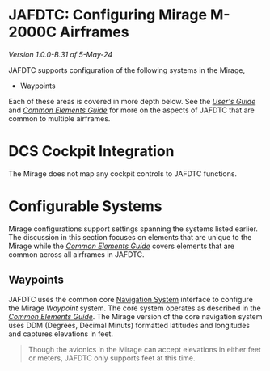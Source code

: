# JAFDTC: Configuring Mirage M-2000C Airframes

*Version 1.0.0-B.31 of 5-May-24*

JAFDTC supports configuration of the following systems in the Mirage,

* Waypoints

Each of these areas is covered in more depth below. See the
[_User's Guide_](https://github.com/51st-Vfw/JAFDTC/tree/master/doc/README.md) and
[_Common Elements Guide_](https://github.com/51st-Vfw/JAFDTC/tree/master/doc/Common_Elements.md)
for more on the aspects of JAFDTC that are common to multiple airframes.

# DCS Cockpit Integration

The Mirage does not map any cockpit controls to JAFDTC functions.

# Configurable Systems

Mirage configurations support settings spanning the systems listed earlier. The discussion in
this section focuses on elements that are unique to the Mirage while the
[_Common Elements Guide_](https://github.com/51st-Vfw/JAFDTC/tree/master/doc/Common_Elements.md)
covers elements that are common across all airframes in JAFDTC.

## Waypoints

JAFDTC uses the common core
[Navigation System](https://github.com/51st-Vfw/JAFDTC/tree/master/doc/Common_Elements.md#navigation-system-editors)
interface to configure the Mirage *Waypoint* system. The core system operates as described
in the 
[_Common Elements Guide_](https://github.com/51st-Vfw/JAFDTC/tree/master/doc/Common_Elements.md).
The Mirage version of the core navigation system uses DDM (Degrees, Decimal Minuts) formatted
latitudes and longitudes and captures elevations in feet.

> Though the avionics in the Mirage can accept elevations in either feet or meters, JAFDTC only
> supports feet at this time.
